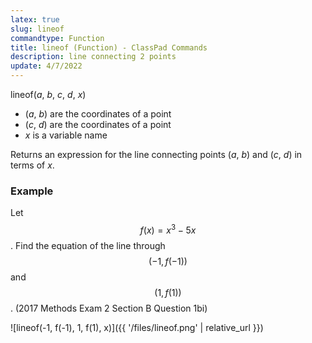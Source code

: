 ```yaml
---
latex: true
slug: lineof
commandtype: Function
title: lineof (Function) - ClassPad Commands
description: line connecting 2 points
update: 4/7/2022
---
```


lineof(*a*, *b*, *c*, *d*, *x*)

- (*a*, *b*) are the coordinates of a point
- (*c*, *d*) are the coordinates of a point
- *x* is a variable name

Returns an expression for the line connecting points (*a*, *b*) and (*c*, *d*) in terms of *x*.

### Example

Let $$ f(x) = x^3 - 5x $$. Find the equation of the line through $$ (-1, f(-1)) $$ and $$ (1, f(1)) $$. (2017 Methods Exam 2 Section B Question 1bi)

![lineof(-1, f(-1), 1, f(1), x)]({{ '/files/lineof.png' | relative_url }})